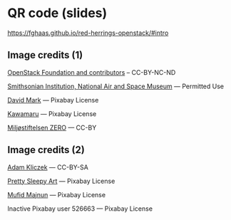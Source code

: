 # QR code (slides) <!-- .element: class="hidden" -->
<https://fghaas.github.io/red-herrings-openstack/#intro> <!-- .element: class="qrcode" -->


## Image credits (1)

[OpenStack Foundation and contributors](https://openstack.org) – CC-BY-NC-ND

[Smithsonian Institution, National Air and Space Museum](https://airandspace.si.edu) — Permitted Use

[David Mark](https://pixabay.com/users/12019-12019/) — Pixabay License

[Kawamaru](https://pixabay.com/users/kawamaru-2263969) — Pixabay License

[Miljøstiftelsen ZERO](https://www.flickr.com/photos/zero_org/) — CC-BY


## Image credits (2)

[Adam Kliczek](http://zatrzymujeczas.pl) — CC-BY-SA

[Pretty Sleepy Art](https://pixabay.com/users/prettysleepy2-2973588/) — Pixabay License

[Mufid Majnun](https://pixabay.com/users/mufidpwt-519589/) — Pixabay License

Inactive Pixabay user 526663 — Pixabay License
